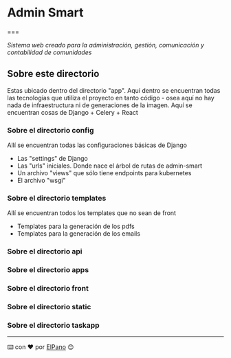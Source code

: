 # Admin Smart
===

_Sistema web creado para la administración, gestión, comunicación y contabilidad de comunidades_

## Sobre este directorio

Estas ubicado dentro del directorio "app". Aquí dentro se encuentran todas las tecnologías que utiliza el proyecto en tanto código - osea aquí no hay nada de infraestructura ni de generaciones de la imagen. Aquí se encuentran cosas de Django + Celery + React

### Sobre el directorio config
Allí se encuentran todas las configuraciones básicas de Django
- Las "settings" de Django
- Las "urls" iniciales. Donde nace el árbol de rutas de admin-smart
- Un archivo "views" que sólo tiene endpoints para kubernetes
- El archivo "wsgi"



### Sobre el directorio templates
Allí se encuentran todos los templates que no sean de front
- Templates para la generación de los pdfs
- Templates para la generación de los emails

### Sobre el directorio api

### Sobre el directorio apps

### Sobre el directorio front

### Sobre el directorio static

### Sobre el directorio taskapp





---
⌨️ con ❤️ por [ElPano](https://github.com/mpvaldez) 😊




